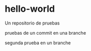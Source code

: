 # hello-world
Un repositorio de pruebas


pruebas de un commit en una branche


segunda prueba en un branche
